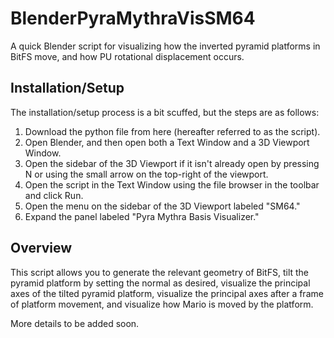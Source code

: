 # BlenderPyraMythraVisSM64

A quick Blender script for visualizing how the inverted pyramid platforms in BitFS move, and how PU rotational displacement occurs. 


## Installation/Setup

The installation/setup process is a bit scuffed, but the steps are as follows:
1. Download the python file from here (hereafter referred to as the script).
2. Open Blender, and then open both a Text Window and a 3D Viewport Window.
3. Open the sidebar of the 3D Viewport if it isn't already open by pressing N or using the small arrow on the top-right of the viewport.
4. Open the script in the Text Window using the file browser in the toolbar and click Run.
5. Open the menu on the sidebar of the 3D Viewport labeled "SM64."
6. Expand the panel labeled "Pyra Mythra Basis Visualizer."


## Overview

This script allows you to generate the relevant geometry of BitFS, tilt the pyramid platform by setting the normal as desired, visualize the principal axes of the tilted pyramid platform, visualize the principal axes after a frame of platform movement, and visualize how Mario is moved by the platform.

More details to be added soon.
